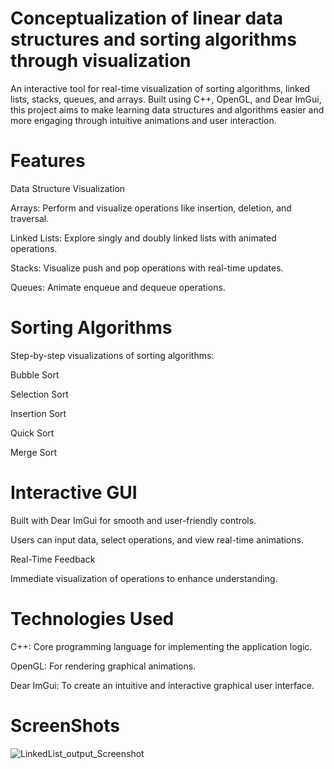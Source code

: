 # Conceptualization of linear data structures and sorting algorithms through visualization

An interactive tool for real-time visualization of sorting algorithms, linked lists, stacks, queues, and arrays. Built using C++, OpenGL, and Dear ImGui, this project aims to make learning data structures and algorithms easier and more engaging through intuitive animations and user interaction.

# Features


Data Structure Visualization

Arrays: Perform and visualize operations like insertion, deletion, and traversal.

Linked Lists: Explore singly and doubly linked lists with animated operations.

Stacks: Visualize push and pop operations with real-time updates.

Queues: Animate enqueue and dequeue operations.

# Sorting Algorithms


Step-by-step visualizations of sorting algorithms:

Bubble Sort

Selection Sort

Insertion Sort

Quick Sort

Merge Sort

# Interactive GUI


Built with Dear ImGui for smooth and user-friendly controls.

Users can input data, select operations, and view real-time animations.

Real-Time Feedback

Immediate visualization of operations to enhance understanding.

# Technologies Used

C++: Core programming language for implementing the application logic.

OpenGL: For rendering graphical animations.

Dear ImGui: To create an intuitive and interactive graphical user interface.

# ScreenShots

![LinkedList_output_Screenshot](https://github.com/user-attachments/assets/e1d7a44a-7ac2-439d-90ac-2ec8e4f30643)


